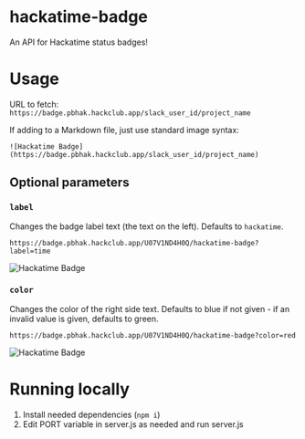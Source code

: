 # hackatime-badge
An API for Hackatime status badges!

# Usage
URL to fetch: `https://badge.pbhak.hackclub.app/slack_user_id/project_name`

If adding to a Markdown file, just use standard image syntax: 
```
![Hackatime Badge](https://badge.pbhak.hackclub.app/slack_user_id/project_name)
```

## Optional parameters
### `label`
Changes the badge label text (the text on the left). Defaults to `hackatime`.
```
https://badge.pbhak.hackclub.app/U07V1ND4H0Q/hackatime-badge?label=time
```
![Hackatime Badge](https://badge.pbhak.hackclub.app/U07V1ND4H0Q/hackatime-badge?label=time)

### `color`
Changes the color of the right side text. Defaults to blue if not given - if an invalid value is given, defaults to green.
```
https://badge.pbhak.hackclub.app/U07V1ND4H0Q/hackatime-badge?color=red
```
![Hackatime Badge](https://badge.pbhak.hackclub.app/U07V1ND4H0Q/hackatime-badge?color=red)

# Running locally
1. Install needed dependencies (`npm i`)
2. Edit PORT variable in server.js as needed and run server.js
